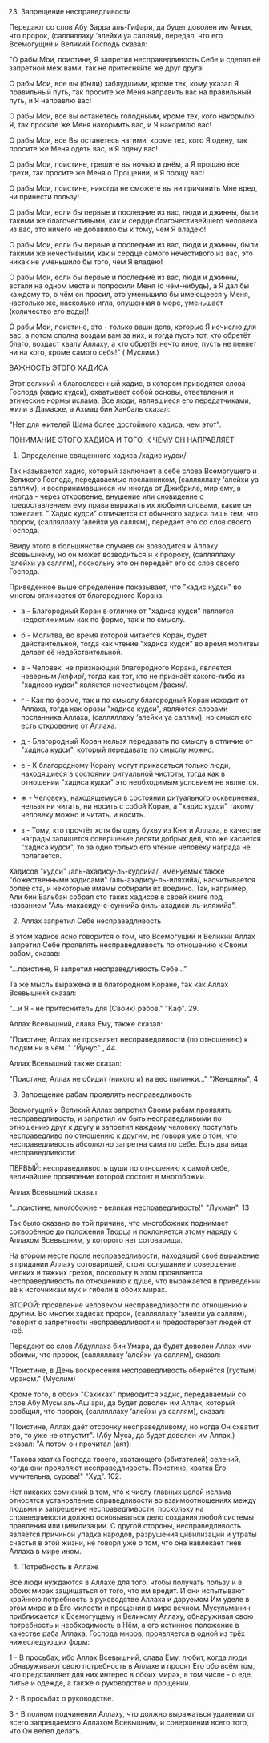 23. Запрещение несправедливости	 

Передают со слов Абу Зарра аль-Гифари, да будет доволен им Аллах, что пророк, (салляллаху ‘алейхи уа саллям), передал, что его Всемогущий и Великий Господь сказал:

"О рабы Мои, поистине, Я запретил несправедливость Себе и сделал её запретной меж вами, так не притесняйте же друг друга!

О рабы Мои, все вы (были) заблудшими, кроме тех, кому указал Я правильный путь, так просите же Меня направить вас на правильный путь, и Я направлю вас!

О рабы Мои, все вы останетесь голодными, кроме тех, кого накормлю Я, так просите же Меня накормить вас, и Я накормлю вас!

О рабы Мои, все Вы останетесь нагими, кроме тех, кого Я одену, так просите же Меня одеть вас, и Я одену вас!

О рабы Мои, поистине, грешите вы ночью и днём, а Я прощаю все грехи, так просите же Меня о Прощении, и Я прощу вас!

О рабы Мои, поистине, никогда не сможете вы ни причинить Мне вред, ни принести пользу!

О рабы Мои, если бы первые и последние из вас, люди и джинны, были такими же благочестивыми, как и сердце благочестивейшего человека из вас, это ничего не добавило бы к тому, чем Я владею!

О рабы Мои, если бы первые и последние из вас, люди и джинны, были такими же нечестивыми, как и сердце самого нечестивого из вас, это никак не уменьшило бы того, чем Я владею!

О рабы Мои, если бы первые и последние из вас, люди и джинны, встали на одном месте и попросили Меня (о чём-нибудь), а Я дал бы каждому то, о чём он просил, это уменьшило бы имеющееся у Меня, настолько же, насколько игла, опущенная в море, уменьшает (количество его воды)!

О рабы Мои, поистине, это - только ваши дела, которые Я исчислю для вас, а потом сполна воздам вам за них, и тогда пусть тот, кто обретёт благо, воздаст хвалу Аллаху, а кто обретёт нечто иное, пусть не пеняет ни на кого, кроме самого себя!" ( Муслим.)



ВАЖНОСТЬ ЭТОГО ХАДИСА


Этот великий и благословенный хадис, в котором приводятся слова Господа (хадис кудси), охватывает собой основы, ответвления и этические нормы ислама. Все люди, являвшиеся его передатчиками, жили в Дамаске, а Ахмад бин Ханбаль сказал:

"Нет для жителей Шама более достойного хадиса, чем этот".



ПОНИМАНИЕ ЭТОГО ХАДИСА И ТОГО, К ЧЕМУ ОН НАПРАВЛЯЕТ

1. Определение священного хадиса /хадис кудси/

Так называется хадис, который заключает в себе слова Всемогущего и Великого Господа, передаваемые посланником, (салляллаху ‘алейхи уа саллям), и воспринимавшиеся им иногда от Джибрила, мир ему, а иногда - через откровение, внушение или сновидение с предоставлением ему права выражать их любыми словами, какие он пожелает. " Хадис кудси" отличается от обычного хадиса лишь тем, что пророк, (салляллаху ‘алейхи уа саллям), передает его со слов своего Господа.

Ввиду этого в большинстве случаев он возводится к Аллаху Всевышнему, но он может возводиться и к пророку, (салляллаху ‘алейхи уа саллям), поскольку это он передаёт его со слов своего Господа.

Приведенное выше определение показывает, что "хадис кудси" во многом отличается от благородного Корана.

- а - Благородный Коран в отличие от "хадиса кудси" является недостижимым как по форме, так и по смыслу.

- б - Молитва, во время которой читается Коран, будет действительной, тогда как чтение "хадиса кудси" во время молитвы делает её недействительной.

- в - Человек, не признающий благородного Корана, является неверным /кяфир/, тогда как тот, кто не признаёт какого-либо из "хадисов кудси" является нечестивцем /фасик/.

- г - Как по форме, так и по смыслу благородный Коран исходит от Аллаха, тогда как фразы "хадиса кудси", являются словами посланника Аллаха, (салляллаху ‘алейхи уа саллям), но смысл его есть откровение от Аллаха.

- д - Благородный Коран нельзя передавать по смыслу в отличие от "хадиса кудси", который передавать по смыслу можно.

- е - К благородному Корану могут прикасаться только люди, находящиеся в состоянии ритуальной чистоты, тогда как в отношении "хадиса кудси" это необходимым условием не является.

- ж - Человеку, находящемуся в состоянии ритуального осквернения, нельзя ни читать, ни носить с собой Коран, а "хадис кудси" такому человеку можно и читать, и носить.

- з - Тому, кто прочтёт хотя бы одну букву из Книги Аллаха, в качестве награды запишется совершение десяти добрых дел, что же касается "хадиса кудси", то за одно только его чтение человеку награда не полагается.

Хадисов "кудси" /аль-ахадису-ль-кудсийа/, именуемых также "божественными хадисами" /аль-ахадису-ль-иляхийа/, насчитывается более ста, и некоторые имамы собирали их воедино. Так, например, Али бин Бальбан собрал сто таких хадисов в своей книге под названием "Аль-макасиду-с-суннийа филь-ахадиси-ль-иляхийа".


2. Аллах запретил Себе несправедливость

В этом хадисе ясно говорится о том, что Всемогущий и Великий Аллах запретил Себе проявлять несправедливость по отношению к Своим рабам, сказав:

"...поистине, Я запретил несправедливость Себе..."

Та же мысль выражена и в благородном Коране, так как Аллах Всевышний сказал:

"...и Я - не притеснитель для (Своих) рабов." "Каф". 29.

Аллах Всевышний, слава Ему, также сказал:

"Поистине, Аллах не проявляет несправедливости (по отношению) к людям ни в чём.." "Йунус" , 44.

Аллах Всевышний также сказал:

"Поистине, Аллах не обидит (никого и) на вес пылинки..." "Женщины", 4


3. Запрещение рабам проявлять несправедливость

Всемогущий и Великий Аллах запретил Своим рабам проявлять несправедливость, и запретил им быть несправедливыми пo отношению друг к другу и запретил каждому человеку поступать несправедливо по отношению к другим, не говоря уже о том, что несправедливость абсолютно запретна сама по себе. Есть два вида несправедливости:

ПЕРВЫЙ: несправедливость души по отношению к самой себе, величайшее проявление которой состоит в многобожии.

Аллах Всевышний сказал:

"...поистине, многобожие - великая несправедливость!" "Лукман", 13

Так было сказано по той причине, что многобожник поднимает сотворённое до положения Творца и поклоняется этому наряду с Аллахом Всевышним, у которого нет сотоварища.

На втором месте после несправедливости, находящей своё выражение в придании Аллаху сотоварищей, стоит ослушание и совершение мелких и тяжких грехов, поскольку в этом проявляется несправедливость по отношению к душе, что выражается в приведении её к источникам мук и гибели в обоих мирах.

ВТОРОЙ: проявление человеком несправедливости по отношению к другим. Во многих хадисах пророк, (салляллаху ‘алейхи уа саллям), говорит о запретности несправедливости и предостерегает людей от неё.

Передают со слов Абдуллаха бин Умара, да будет доволен Аллах ими обоими, что пророк, (салляллаху ‘алейхи уа саллям), сказал:

"Поистине, в День воскресения несправедливость обернётся (густым) мраком." (Муслим)

Кроме того, в обоих "Сахихах" приводится хадис, передаваемый со слов Абу Мусы аль-Аш'ари, да будет доволен им Аллах, который сообщил, что пророк, (салляллаху ‘алейхи уа саллям), сказал:

"Поистине, Аллах даёт отсрочку несправедливому, но когда Он схватит его, то уже не отпустит". (Абу Муса, да будет доволен им Аллах,) сказал: "А потом он прочитал (аят):

"Такова хватка Господа твоего, хватающего (обитателей) селений, когда они проявляют несправедливость. Поистине, хватка Его мучительна, сурова!" "Худ". 102.

Нет никаких сомнений в том, что к числу главных целей ислама относятся установление справедливости во взаимоотношениях между людьми и запрещение несправедливости, поскольку на справедливости должно основываться дело создания любой системы правления или цивилизации. С другой стороны, несправедливость является причиной упадка народов, разрушения цивилизаций и утраты счастья в этой жизни, не говоря уже о том, что она навлекает гнев Аллаха в мире ином.


4. Потребность в Аллахе

Все люди нуждаются в Аллахе для того, чтобы получать пользу и в обоих мирах защищаться от того, что им вредит. И они испытывают крайнюю потребность в руководстве Аллаха и даруемом Им уделе в этом мире и в Его милости и прощении в мире вечном. Мусульманин приближается к Всемогущему и Великому Аллаху, обнаруживая свою потребность и необходимость в Нём, а его истинное положение в качестве раба Аллаха, Господа миров, проявляется в одной из трёх нижеследующих форм:

1 - В просьбах, ибо Аллах Всевышний, слава Ему, любит, когда люди обнаруживают свою потребность в Аллахе и просят Егo обо всём том, что представляет для них интерес в обоих мирах, в том числе - о еде, питье и одежде, а также о руководстве и прoщении.

2 - В просьбах о руководстве.

3 - В полном подчинении Аллаху, что должно выражаться удалении от всего запрещаемого Аллахом Всевышним, и совершении всего того, что Он велел делать.


